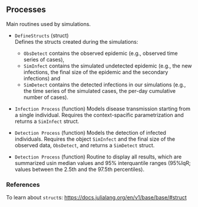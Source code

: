 ## Processes

Main routines used by simulations.

- `DefineStructs` (struct)
    <br> Defines the structs created during the simulations: 
    - `ObsDetect` contains the observed epidemic (e.g., observed time series of cases), 
    - `SimInfect` contains the simulated undetected epidemic (e.g., the new infections, the final size of the epidemic and the secondary infections) and 
    - `SimDetect` contains the detected infections in our simulations (e.g., the time series of the simulated cases, the per-day cumulative number of cases).

- `Infection Process` (function)
    <bf> Models disease transmission starting from a single individual. Requires the context-spacific parametrization and returns a `SimInfect` struct.

- `Detection Process` (function)
    <bf> Models the detection of infected individuals. Requires the object `SimInfect` and the final size of the observed data, `ObsDetect`, and returns a `SimDetect` struct.

- `Detection Process` (function)
    <bf> Routine to display all results, which are summarized usin median values and 95% interquantile ranges (95%IqR; values between the 2.5th and the 97.5th percentiles).

### References
To learn about `struct`s: <a href="https://docs.julialang.org/en/v1/base/base/#struct" rel="_blank">https://docs.julialang.org/en/v1/base/base/#struct</a>
